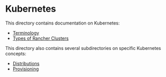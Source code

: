 # Kubernetes

This directory contains documentation on Kubernetes:

- [Terminology](./terminology.md)
- [Types of Rancher Clusters](./types_of_rancher_clusters.md)

This directory also contains several subdirectories on specific Kubernetes concepts:

- [Distributions](./distributions/README.md)
- [Provisioning](./provisioning/README.md)
